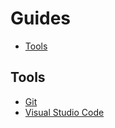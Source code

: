 # Guides

<!-- TOC depthFrom:2 -->

- [Tools](#tools)

<!-- /TOC -->

## Tools

- [Git](Guides/git.md)
- [Visual Studio Code](Guides/vs-code.md)
